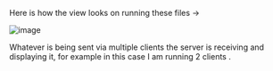 Here is how the view looks on running these files ->

  ![image](https://user-images.githubusercontent.com/76992919/175313166-bc1e51a1-d783-4639-89eb-3cd7edaae824.png)


Whatever is being sent via multiple clients the server is receiving and displaying it, for example in this case I am running 2 clients .
